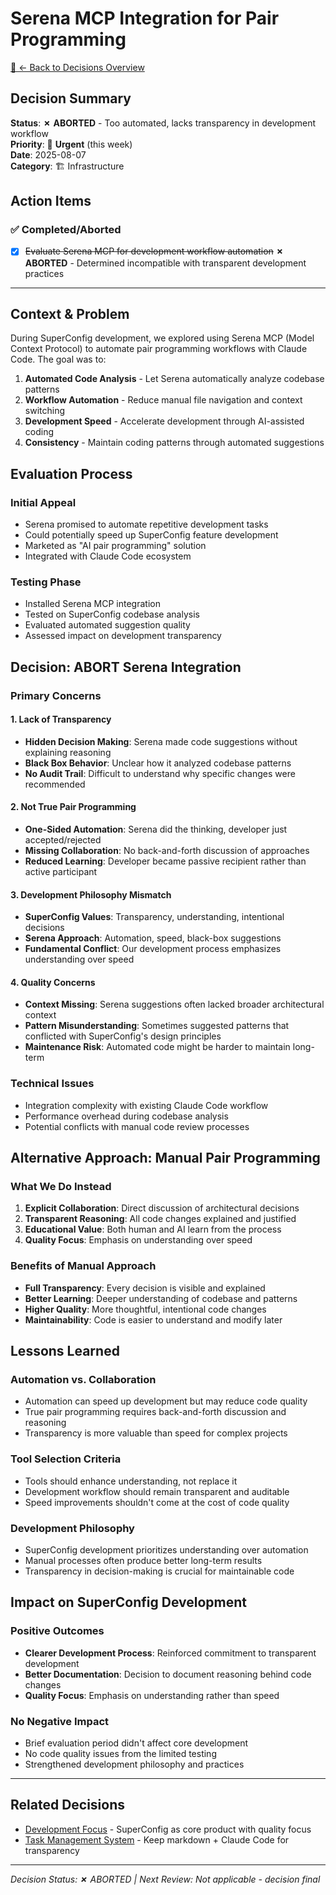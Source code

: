 # Serena MCP Integration for Pair Programming

[🚪 ← Back to Decisions Overview](../DECISIONS.md)

## Decision Summary

**Status**: **✗** **ABORTED** - Too automated, lacks transparency in development workflow\
**Priority**: 🔴 **Urgent** (this week)\
**Date**: 2025-08-07\
**Category**: 🏗️ Infrastructure

## Action Items

### ✅ Completed/Aborted

- [x] ~~Evaluate Serena MCP for development workflow automation~~ **✗** **ABORTED** - Determined incompatible with transparent development practices

---

## Context & Problem

During SuperConfig development, we explored using Serena MCP (Model Context Protocol) to automate pair programming workflows with Claude Code. The goal was to:

1. **Automated Code Analysis** - Let Serena automatically analyze codebase patterns
2. **Workflow Automation** - Reduce manual file navigation and context switching
3. **Development Speed** - Accelerate development through AI-assisted coding
4. **Consistency** - Maintain coding patterns through automated suggestions

## Evaluation Process

### **Initial Appeal**

- Serena promised to automate repetitive development tasks
- Could potentially speed up SuperConfig feature development
- Marketed as "AI pair programming" solution
- Integrated with Claude Code ecosystem

### **Testing Phase**

- Installed Serena MCP integration
- Tested on SuperConfig codebase analysis
- Evaluated automated suggestion quality
- Assessed impact on development transparency

## Decision: ABORT Serena Integration

### **Primary Concerns**

#### **1. Lack of Transparency**

- **Hidden Decision Making**: Serena made code suggestions without explaining reasoning
- **Black Box Behavior**: Unclear how it analyzed codebase patterns
- **No Audit Trail**: Difficult to understand why specific changes were recommended

#### **2. Not True Pair Programming**

- **One-Sided Automation**: Serena did the thinking, developer just accepted/rejected
- **Missing Collaboration**: No back-and-forth discussion of approaches
- **Reduced Learning**: Developer became passive recipient rather than active participant

#### **3. Development Philosophy Mismatch**

- **SuperConfig Values**: Transparency, understanding, intentional decisions
- **Serena Approach**: Automation, speed, black-box suggestions
- **Fundamental Conflict**: Our development process emphasizes understanding over speed

#### **4. Quality Concerns**

- **Context Missing**: Serena suggestions often lacked broader architectural context
- **Pattern Misunderstanding**: Sometimes suggested patterns that conflicted with SuperConfig's design principles
- **Maintenance Risk**: Automated code might be harder to maintain long-term

### **Technical Issues**

- Integration complexity with existing Claude Code workflow
- Performance overhead during codebase analysis
- Potential conflicts with manual code review processes

## Alternative Approach: Manual Pair Programming

### **What We Do Instead**

1. **Explicit Collaboration**: Direct discussion of architectural decisions
2. **Transparent Reasoning**: All code changes explained and justified
3. **Educational Value**: Both human and AI learn from the process
4. **Quality Focus**: Emphasis on understanding over speed

### **Benefits of Manual Approach**

- **Full Transparency**: Every decision is visible and explained
- **Better Learning**: Deeper understanding of codebase and patterns
- **Higher Quality**: More thoughtful, intentional code changes
- **Maintainability**: Code is easier to understand and modify later

## Lessons Learned

### **Automation vs. Collaboration**

- Automation can speed up development but may reduce code quality
- True pair programming requires back-and-forth discussion and reasoning
- Transparency is more valuable than speed for complex projects

### **Tool Selection Criteria**

- Tools should enhance understanding, not replace it
- Development workflow should remain transparent and auditable
- Speed improvements shouldn't come at the cost of code quality

### **Development Philosophy**

- SuperConfig development prioritizes understanding over automation
- Manual processes often produce better long-term results
- Transparency in decision-making is crucial for maintainable code

## Impact on SuperConfig Development

### **Positive Outcomes**

- **Clearer Development Process**: Reinforced commitment to transparent development
- **Better Documentation**: Decision to document reasoning behind code changes
- **Quality Focus**: Emphasis on understanding rather than speed

### **No Negative Impact**

- Brief evaluation period didn't affect core development
- No code quality issues from the limited testing
- Strengthened development philosophy and practices

---

## Related Decisions

- [Development Focus](2025-08-06-development-focus.md) - SuperConfig as core product with quality focus
- [Task Management System](2025-08-06-task-management-system.md) - Keep markdown + Claude Code for transparency

---

_Decision Status: **✗** ABORTED | Next Review: Not applicable - decision final_

